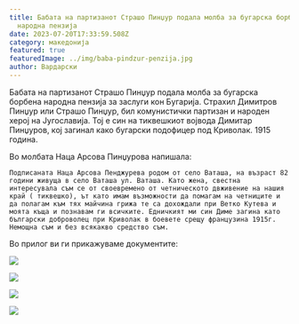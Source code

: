 ```yaml
---
title: Бабата на партизанот Страшо Пинџур подала молба за бугарска борбена
  народна пензија
date: 2023-07-20T17:33:59.508Z
category: македонија
featured: true
featuredImage: ../img/baba-pindzur-penzija.jpg
author: Вардарски
---
```

Бабата на партизанот Страшо Пинџур подала молба за бугарска борбена народна пензија за заслуги кон Бугарија. Страхил Димитров Пинџур или Страшо Пинџур, бил комунистички партизан и народен херој на Југославија. Тој е син на тиквешкиот војвода Димитар Пинџуров, кој загинал како бугарски подофицер под Криволак. 1915 година.

Во молбата Наца Арсова Пинџурова напишала:

`Подписаната Наца Арсова Пенджурева родом от село Ваташа, на възраст 82 години живуща в село Ваташа ул. Ваташа. Като жена, свестна интересувала съм се от своевремено от четническото двживение на нашия край ( тиквешко), ът като имам възможности да помагам на четниците и да полагам към тях майчина грижа те са дохождали при Ветко Кутева и моята къща и познавам ги всичките. Едничкият ми син Диме загина като български доброволец при Криволак в боевете срещу французина 1915г. Немощна съм и без всякакво средство съм.`



Во прилог ви ги прикажуваме документите:

![](../img/strasopindzur-baba1.jpg)

![](../img/strasopindzur-baba2.jpg)

![](../img/strasopindzur-baba3.jpg)

![](../img/strasopindzur-baba4.jpg)

![]()